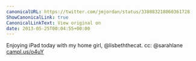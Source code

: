 ```yaml
---
canonicalURL: https://twitter.com/jmjordan/status/338083218060361728
ShowCanonicalLink: true
CanonicalLinkText: View original on
date: 2013-05-25T00:04:55+00:00
---
```

Enjoying iPad today with my home girl, @lisbeththecat. cc: @sarahlane [campl.us/o4uY](http://campl.us/o4uY)